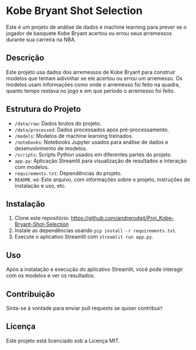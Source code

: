 # Kobe Bryant Shot Selection

Este é um projeto de análise de dados e machine learning para prever se o jogador de basquete Kobe Bryant acertou ou errou seus arremessos durante sua carreira na NBA.

## Descrição

Este projeto usa dados dos arremessos de Kobe Bryant para construir modelos que tentam adivinhar se ele acertou ou errou um arremesso. Os modelos usam informações como onde o arremesso foi feito na quadra, quanto tempo restava no jogo e em que período o arremesso foi feito.

## Estrutura do Projeto

- `/data/raw`: Dados brutos do projeto.
- `/data/processed`: Dados processados após pré-processamento.
- `/models`: Modelos de machine learning treinados.
- `/notebooks`: Notebooks Jupyter usados para análise de dados e desenvolvimento de modelos.
- `/scripts`: Scripts Python usados em diferentes partes do projeto.
- `app.py`: Aplicação Streamlit para visualização de resultados e interação com modelos.
- `requirements.txt`: Dependências do projeto.
- `README.md`: Este arquivo, com informações sobre o projeto, instruções de instalação e uso, etc.

## Instalação

1. Clone este repositório: https://github.com/andrerodgit/Proj_Kobe-Bryant-Shot-Selection
2. Instale as dependências usando `pip install -r requirements.txt`.
3. Execute o aplicativo Streamlit com `streamlit run app.py`.

## Uso

Após a instalação e execução do aplicativo Streamlit, você pode interagir com os modelos e ver os resultados.

## Contribuição

Sinta-se à vontade para enviar pull requests se quiser contribuir!

## Licença

Este projeto está licenciado sob a Licença MIT.
